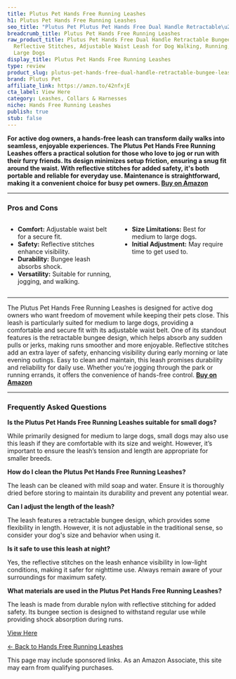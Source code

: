 ```yaml
---
title: Plutus Pet Hands Free Running Leashes
h1: Plutus Pet Hands Free Running Leashes
seo_title: "Plutus Pet Plutus Pet Hands Free Dual Handle Retractable\u2026"
breadcrumb_title: Plutus Pet Hands Free Running Leashes
raw_product_title: Plutus Pet Hands Free Dual Handle Retractable Bungee Leash with
  Reflective Stitches, Adjustable Waist Leash for Dog Walking, Running, Jogging, Medium
  Large Dogs
display_title: Plutus Pet Hands Free Running Leashes
type: review
product_slug: plutus-pet-hands-free-dual-handle-retractable-bungee-leash-with-reflect-31ce4276
brand: Plutus Pet
affiliate_link: https://amzn.to/42nfxjE
cta_label: View Here
category: Leashes, Collars & Harnesses
niche: Hands Free Running Leashes
publish: true
stub: false
---
```


<div id="intro" class="full-width">
  <p><strong>For active dog owners, a hands-free leash can transform daily walks into seamless, enjoyable experiences. The Plutus Pet Hands Free Running Leashes offers a practical solution for those who love to jog or run with their furry friends. Its design minimizes setup friction, ensuring a snug fit around the waist. With reflective stitches for added safety, it's both portable and reliable for everyday use. Maintenance is straightforward, making it a convenient choice for busy pet owners. <a href="https://amzn.to/42nfxjE" rel="nofollow sponsored noopener" target="_blank"><strong>Buy on Amazon</strong></a></strong></p>
</div>

<hr />
<h3 id="pros-cons">Pros and Cons</h3>
<div class="pc-grid" style="display:grid;grid-template-columns:1fr 1fr;gap:16px;">
  <ul>
    <li><strong>Comfort:</strong> Adjustable waist belt for a secure fit.</li>
    <li><strong>Safety:</strong> Reflective stitches enhance visibility.</li>
    <li><strong>Durability:</strong> Bungee leash absorbs shock.</li>
    <li><strong>Versatility:</strong> Suitable for running, jogging, and walking.</li>
  </ul>
  <ul>
    <li><strong>Size Limitations:</strong> Best for medium to large dogs.</li>
    <li><strong>Initial Adjustment:</strong> May require time to get used to.</li>
  </ul>
</div>
<hr />

<div class="full-width">
  <p>The Plutus Pet Hands Free Running Leashes is designed for active dog owners who want freedom of movement while keeping their pets close. This leash is particularly suited for medium to large dogs, providing a comfortable and secure fit with its adjustable waist belt. One of its standout features is the retractable bungee design, which helps absorb any sudden pulls or jerks, making runs smoother and more enjoyable. Reflective stitches add an extra layer of safety, enhancing visibility during early morning or late evening outings. Easy to clean and maintain, this leash promises durability and reliability for daily use. Whether you're jogging through the park or running errands, it offers the convenience of hands-free control. <a href="https://amzn.to/42nfxjE" rel="nofollow sponsored noopener" target="_blank"><strong>Buy on Amazon</strong></a></p>
</div>

<hr />
<h3 id="faqs">Frequently Asked Questions</h3>

<p><strong>Is the Plutus Pet Hands Free Running Leashes suitable for small dogs?</strong></p>
<p>While primarily designed for medium to large dogs, small dogs may also use this leash if they are comfortable with its size and weight. However, it’s important to ensure the leash’s tension and length are appropriate for smaller breeds.</p>

<p><strong>How do I clean the Plutus Pet Hands Free Running Leashes?</strong></p>
<p>The leash can be cleaned with mild soap and water. Ensure it is thoroughly dried before storing to maintain its durability and prevent any potential wear.</p>

<p><strong>Can I adjust the length of the leash?</strong></p>
<p>The leash features a retractable bungee design, which provides some flexibility in length. However, it is not adjustable in the traditional sense, so consider your dog's size and behavior when using it.</p>

<p><strong>Is it safe to use this leash at night?</strong></p>
<p>Yes, the reflective stitches on the leash enhance visibility in low-light conditions, making it safer for nighttime use. Always remain aware of your surroundings for maximum safety.</p>

<p><strong>What materials are used in the Plutus Pet Hands Free Running Leashes?</strong></p>
<p>The leash is made from durable nylon with reflective stitching for added safety. Its bungee section is designed to withstand regular use while providing shock absorption during runs.</p>
<p><a class="btn" href="https://amzn.to/42nfxjE" target="_blank" rel="nofollow sponsored noopener">View Here</a></p>
<p><a href="/roundups/leashes-collars-harnesses/hands-free-running-leashes/">← Back to Hands Free Running Leashes</a></p>
<aside class="disclosure">This page may include sponsored links. As an Amazon Associate, this site may earn from qualifying purchases.</aside>
